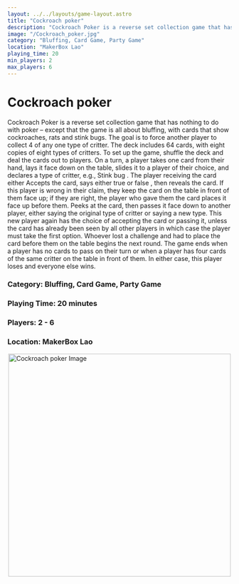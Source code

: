 ```yaml
---
layout: ../../layouts/game-layout.astro
title: "Cockroach poker"
description: "Cockroach Poker is a reverse set collection game that has nothing to do with poker &ndash; except that the game is all about bluffing, with cards that show cockroaches, rats and stink bugs."
image: "/Cockroach_poker.jpg"
category: "Bluffing, Card Game, Party Game"
location: "MakerBox Lao"
playing_time: 20
min_players: 2
max_players: 6
---
```

# Cockroach poker

Cockroach Poker is a reverse set collection game that has nothing to do with poker &ndash; except that the game is all about bluffing, with cards that show cockroaches, rats and stink bugs. The goal is to force another player to collect 4 of any one type of critter.  The deck includes 64 cards, with eight copies of eight types of critters. To set up the game, shuffle the deck and deal the cards out to players.  On a turn, a player takes one card from their hand, lays it face down on the table, slides it to a player of their choice, and declares a type of critter, e.g.,  Stink bug . The player receiving the card either        Accepts the card, says either  true  or  false , then reveals the card. If this player is wrong in their claim, they keep the card on the table in front of them face up; if they are right, the player who gave them the card places it face up before them.         Peeks at the card, then passes it face down to another player, either saying the original type of critter or saying a new type. This new player again has the choice of accepting the card or passing it, unless the card has already been seen by all other players in which case the player must take the first option.   Whoever lost a challenge and had to place the card before them on the table begins the next round.  The game ends when a player has no cards to pass on their turn or when a player has four cards of the same critter on the table in front of them. In either case, this player loses and everyone else wins.  

### Category: Bluffing, Card Game, Party Game

### Playing Time: 20 minutes

### Players: 2 - 6

### Location: MakerBox Lao

<img src="/Cockroach_poker.jpg" alt="Cockroach poker Image" width="500" style="display: block; margin: 0 auto">

    